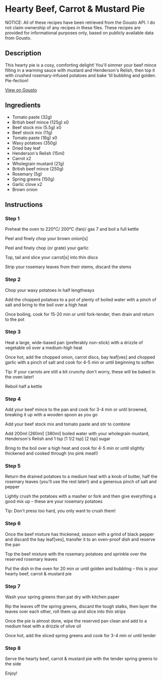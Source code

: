 # Hearty Beef, Carrot & Mustard Pie

NOTICE: All of these recipes have been retrieved from the Gousto API. I do not claim ownership of any recipes in these files. These recipes are provided for informational purposes only, based on publicly available data from Gousto.

## Description

This hearty pie is a cosy, comforting delight! You'll simmer your beef mince filling in a warming sauce with mustard and Henderson's Relish, then top it with crushed rosemary-infused potatoes and bake 'til bubbling and golden. Pie-fection!

[View on Gousto](https://www.gousto.co.uk/recipes/cookbook/hearty-beef-carrot-mustard-pie)

## Ingredients

- Tomato paste (32g)
- British beef mince (125g) x0
- Beef stock mix (5.5g) x0
- Beef stock mix (11g)
- Tomato paste (16g) x0
- Waxy potatoes (350g)
- Dried bay leaf
- Henderson's Relish (15ml)
- Carrot x2
- Wholegrain mustard (21g)
- British beef mince (250g)
- Rosemary (5g)
- Spring greens (150g)
- Garlic clove x2
- Brown onion

## Instructions


### Step 1

Preheat the oven to 220°C/ 200°C (fan)/ gas 7 and boil a full kettle

Peel and finely chop your brown onion[s]

Peel and finely chop (or grate) your garlic

Top, tail and slice your carrot[s] into thin discs

Strip your rosemary leaves from their stems, discard the stems


### Step 2

Chop your waxy potatoes in half lengthways

Add the chopped potatoes to a pot of plenty of boiled water with a pinch of salt and bring to the boil over a high heat

Once boiling, cook for 15-20 min or until fork-tender, then drain and return to the pot


### Step 3

Heat a large, wide-based pan (preferably non-stick) with a drizzle of vegetable oil over a medium-high heat

Once hot, add the chopped onion, carrot discs, bay leaf[ves] and chopped garlic with a pinch of salt and cook for 4-5 min or until beginning to soften

Tip: If your carrots are still a bit crunchy don't worry, these will be baked in the oven later!

Reboil half a kettle


### Step 4

Add your beef mince to the pan and cook for 3-4 min or until browned, breaking it up with a wooden spoon as you go

Add your beef stock mix and tomato paste and stir to combine

Add 200ml <span class="text-purple">[260ml]</span> <span class="text-danger">[380ml]</span> boiled water with your wholegrain mustard, Henderson's Relish and 1 tsp <span class="text-purple">[1 1/2 tsp]</span> <span class="text-danger">[2 tsp]</span> sugar

Bring to the boil over a high heat and cook for 4-5 min or until slightly thickened and cooked through (no pink meat!)


### Step 5

Return the drained potatoes to a medium heat with a knob of butter, half the rosemary leaves (you'll use the rest later!) and a generous pinch of salt and pepper

Lightly crush the potatoes with a masher or fork and then give everything a good mix up – these are your rosemary potatoes

Tip: Don't press too hard, you only want to crush them!


### Step 6

Once the beef mixture has thickened, season with a grind of black pepper and discard the bay leaf[ves], transfer it to an oven-proof dish and reserve the pan

Top the beef mixture with the rosemary potatoes and sprinkle over the reserved rosemary leaves

Put the dish in the oven for 20 min or until golden and bubbling – this is your hearty beef, carrot & mustard pie


### Step 7

Wash your spring greens then pat dry with kitchen paper

Rip the leaves off the spring greens, discard the tough stalks, then layer the leaves over each other, roll them up and slice into thin strips

Once the pie is almost done, wipe the reserved pan clean and add to a medium heat with a drizzle of olive oil

Once hot, add the sliced spring greens and cook for 3-4 min or until tender

### Step 8

Serve the hearty beef, carrot & mustard pie with the tender spring greens to the side

Enjoy!


